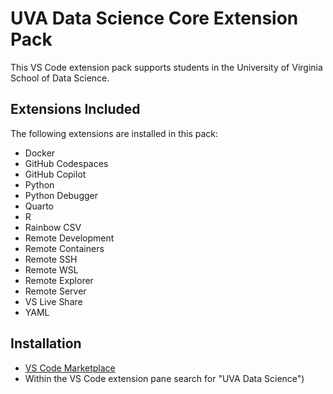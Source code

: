 # UVA Data Science Core Extension Pack

This VS Code extension pack supports students in the University of Virginia School of Data Science.

## Extensions Included

The following extensions are installed in this pack:

- Docker
- GitHub Codespaces
- GitHub Copilot
- Python
- Python Debugger
- Quarto
- R
- Rainbow CSV
- Remote Development
- Remote Containers
- Remote SSH
- Remote WSL
- Remote Explorer
- Remote Server
- VS Live Share
- YAML

## Installation

- [VS Code Marketplace](https://marketplace.visualstudio.com/items?itemName=uva-school-of-data-science.sds-vscode)
- Within the VS Code extension pane search for "UVA Data Science")